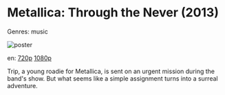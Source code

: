 # Metallica: Through the Never (2013)

Genres: music

![poster](http://image.tmdb.org/t/p/w500/6oUOEfQdwNsayTog8OW6HetErvd.jpg)

en:
  [720p](magnet:?xt=urn:btih:2D1F13632358476F3485F21B5BF3289B87E121CA&tr=udp://glotorrents.pw:6969/announce&tr=udp://tracker.opentrackr.org:1337/announce&tr=udp://torrent.gresille.org:80/announce&tr=udp://tracker.openbittorrent.com:80&tr=udp://tracker.coppersurfer.tk:6969&tr=udp://tracker.leechers-paradise.org:6969&tr=udp://p4p.arenabg.ch:1337&tr=udp://tracker.internetwarriors.net:1337)
  [1080p](magnet:?xt=urn:btih:25A13C34AF40822634AB150EFEC17EB594075365&tr=udp://glotorrents.pw:6969/announce&tr=udp://tracker.opentrackr.org:1337/announce&tr=udp://torrent.gresille.org:80/announce&tr=udp://tracker.openbittorrent.com:80&tr=udp://tracker.coppersurfer.tk:6969&tr=udp://tracker.leechers-paradise.org:6969&tr=udp://p4p.arenabg.ch:1337&tr=udp://tracker.internetwarriors.net:1337)
  


Trip, a young roadie for Metallica, is sent on an urgent mission during the band's show. But what seems like a simple assignment turns into a surreal adventure.